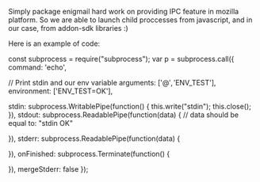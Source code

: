 Simply package enigmail hard work on providing IPC feature in mozilla platform.
So we are able to launch child proccesses from javascript,
and in our case, from addon-sdk libraries :)

Here is an example of code:

const subprocess = require("subprocess");
var p = subprocess.call({
  command:     'echo',
  
  // Print stdin and our env variable
  arguments:   ['$@', '$ENV_TEST'],
  environment: ['ENV_TEST=OK'],
  
  stdin: subprocess.WritablePipe(function() {
    this.write("stdin");
    this.close();
  }),
  stdout: subprocess.ReadablePipe(function(data) {
    // data should be equal to: "stdin OK"
    
  }),
  stderr: subprocess.ReadablePipe(function(data) {
    
  }),
  onFinished: subprocess.Terminate(function() {
    
  }),
  mergeStderr: false
});
